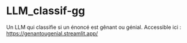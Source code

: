 # LLM_classif-gg
Un LLM qui classifie si un énoncé est gênant ou génial. 
Accessible ici : https://genantougenial.streamlit.app/